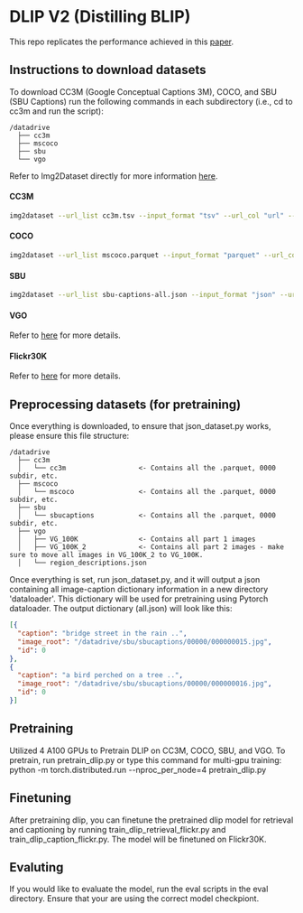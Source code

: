 # DLIP V2 (Distilling BLIP)

This repo replicates the performance achieved in this [paper](https://arxiv.org/abs/2308.12956).

## Instructions to download datasets

To download CC3M (Google Conceptual Captions 3M), COCO, and SBU (SBU Captions) run the following commands in each subdirectory (i.e., cd to cc3m and run the script):

```
/datadrive
  ├── cc3m
  ├── mscoco
  ├── sbu
  └── vgo
```
  
Refer to Img2Dataset directly for more information [here](https://github.com/rom1504/img2dataset/blob/main/dataset_examples/cc3m.md). 

#### CC3M
```bash
img2dataset --url_list cc3m.tsv --input_format "tsv" --url_col "url" --caption_col "caption" --output_format files --output_folder cc3m --processes_count 16 --thread_count 64 --image_size 224
```
#### COCO
```bash
img2dataset --url_list mscoco.parquet --input_format "parquet" --url_col "URL" --caption_col "TEXT" --output_format files --output_folder mscoco --processes_count 16 --thread_count 64 --image_size 224
```
#### SBU 
```bash
img2dataset --url_list sbu-captions-all.json --input_format "json" --url_col "image_urls" --caption_col "captions" --output_format files --output_folder sbucaptions --processes_count 16 --thread_count 64 --image_size 224
```
#### VGO
Refer to [here](https://homes.cs.washington.edu/~ranjay/visualgenome/index.html) for more details.
#### Flickr30K
Refer to [here](https://www.kaggle.com/datasets/hsankesara/flickr-image-dataset) for more details.

## Preprocessing datasets (for pretraining)
Once everything is downloaded, to ensure that json_dataset.py works, please ensure this file structure:

```
/datadrive
  ├── cc3m
  │   └── cc3m                  <- Contains all the .parquet, 0000 subdir, etc.
  ├── mscoco
  │   └── mscoco                <- Contains all the .parquet, 0000 subdir, etc.
  ├── sbu
  │   └── sbucaptions           <- Contains all the .parquet, 0000 subdir, etc.
  ├── vgo
  │   ├── VG_100K               <- Contains all part 1 images
  │   ├── VG_100K_2             <- Contains all part 2 images - make sure to move all images in VG_100K_2 to VG_100K.
  │   └── region_descriptions.json
```

Once everything is set, run json_dataset.py, and it will output a json containing all image-caption dictionary information in a new directory 'dataloader'. This dictionary will be used for pretraining using Pytorch dataloader.
The output dictionary (all.json) will look like this:
```json
[{
  "caption": "bridge street in the rain ..",
  "image_root": "/datadrive/sbu/sbucaptions/00000/000000015.jpg",
  "id": 0
},
{
  "caption": "a bird perched on a tree ..",
  "image_root": "/datadrive/sbu/sbucaptions/00000/000000016.jpg",
  "id": 0
}]
```

## Pretraining
Utilized 4 A100 GPUs to Pretrain DLIP on CC3M, COCO, SBU, and VGO. To pretrain, run pretrain_dlip.py or type this command for multi-gpu training:
python -m torch.distributed.run --nproc_per_node=4 pretrain_dlip.py

## Finetuning
After pretraining dlip, you can finetune the pretrained dlip model for retrieval and captioning by running train_dlip_retrieval_flickr.py and train_dlip_caption_flickr.py. The model will be finetuned on Flickr30K.

## Evaluting
If you would like to evaluate the model, run the eval scripts in the eval directory. Ensure that your are using the correct model checkpiont.
